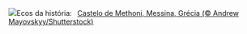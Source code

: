 ![](https://www.bing.com/th?id=OHR.MethoniCastle_PT-BR2033564506_UHD.jpg&w=1000)Ecos da história:&nbsp;&ensp;[Castelo de Methoni, Messina, Grécia (© Andrew Mayovskyy/Shutterstock)](https://www.bing.com/th?id=OHR.MethoniCastle_PT-BR2033564506_UHD.jpg)
<br><br/>
